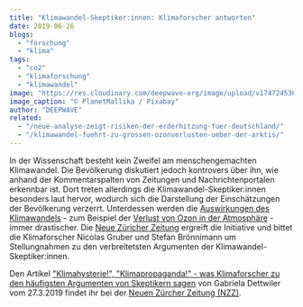 ```yaml
---
title: "Klimawandel-Skeptiker:innen: Klimaforscher antworten"
date: 2019-06-26
blogs: 
  - "forschung"
  - "klima"
tags: 
  - "co2"
  - "klimaforschung"
  - "klimawandel"
image: "https://res.cloudinary.com/deepwave-org/image/upload/v1747245364/deepwave.org/protest-4499802_1920.jpg"
image_caption: "© PlanetMallika / Pixabay"
author: "DEEPWAVE"
related: 
  - "/neue-analyse-zeigt-risiken-der-erderhitzung-fuer-deutschland/"
  - "/klimawandel-fuehrt-zu-grossen-ozonverlusten-ueber-der-arktis/"
---
```


In der Wissenschaft besteht kein Zweifel am menschengemachten Klimawandel. Die Bevölkerung diskutiert jedoch kontrovers über ihn, wie anhand der Kommentarspalten von Zeitungen und Nachrichtenportalen erkennbar ist. Dort treten allerdings die Klimawandel-Skeptiker:innen besonders laut hervor, wodurch sich die Darstellung der Einschätzungen der Bevölkerung verzerrt. Unterdessen werden die [Auswirkungen des Klimawandels](https://www.deepwave.org/neue-analyse-zeigt-risiken-der-erderhitzung-fuer-deutschland/) - zum Beispiel der [Verlust von Ozon in der Atmosphäre](https://www.deepwave.org/klimawandel-fuehrt-zu-grossen-ozonverlusten-ueber-der-arktis/) - immer drastischer. Die [Neue Züricher Zeitung](https://www.nzz.ch/deutschland) ergreift die Initiative und bittet die Klimaforscher Nicolas Gruber und Stefan Brönnimann um Stellungnahmen zu den verbreitetsten Argumenten der Klimawandel-Skeptiker:innen.

Den Artikel ["Klimahysterie!", "Klimapropaganda!" - was Klimaforscher zu den häufigsten Argumenten von Skeptikern sagen](https://www.nzz.ch/wissenschaft/klimawandel-forscher-antworten-auf-die-argumente-von-skeptikern-ld.1468011#subtitle-argument-1-es-gab-schon-immer-warm-und-kaltzeiten) von Gabriela Dettwiler vom 27.3.2019 findet ihr bei der [Neuen Zürcher Zeitung (NZZ)](https://www.nzz.ch/).
